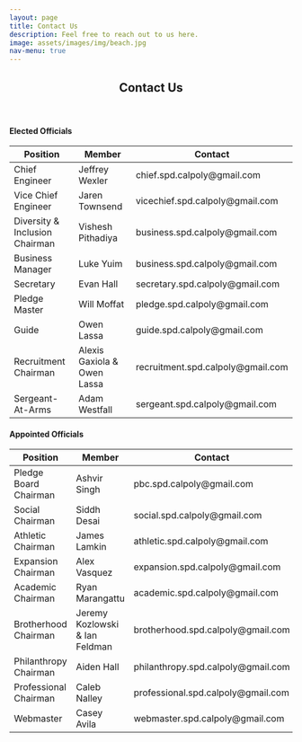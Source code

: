 ```yaml
---
layout: page
title: Contact Us
description: Feel free to reach out to us here.
image: assets/images/img/beach.jpg
nav-menu: true
---
```


<!-- Main -->
<div id="main" class="alt">

<!-- One -->
<section id="one">
	<div class="inner">
		<header class="major">
			<h1>Contact Us</h1>
		</header>	

<!-- Elected Officals -->
<h4>Elected Officials</h4>
<div class="table-wrapper">
	<table class="alt">
		<thead>
			<tr>
				<th>Position</th>
				<th>Member</th>
				<th>Contact</th>
			</tr>
		</thead>
		<tbody>
			<tr>
				<td>Chief Engineer</td>
				<td>Jeffrey Wexler</td>
				<td>chief.spd.calpoly@gmail.com</td>
			</tr>
			<tr>
				<td>Vice Chief Engineer</td>
				<td>Jaren Townsend</td>
				<td>vicechief.spd.calpoly@gmail.com</td>
			</tr>
			<tr>
				<td>Diversity & Inclusion Chairman</td>
				<td>Vishesh Pithadiya</td>
				<td>business.spd.calpoly@gmail.com</td>
			</tr>
			<tr>
				<td>Business Manager</td>
				<td>Luke Yuim</td>
				<td>business.spd.calpoly@gmail.com</td>
			</tr>
			<tr>
				<td>Secretary</td>
				<td>Evan Hall</td>
				<td>secretary.spd.calpoly@gmail.com</td>
			</tr>
			<tr>
				<td>Pledge Master</td>
				<td>Will Moffat</td>
				<td>pledge.spd.calpoly@gmail.com</td>
			</tr>
			<tr>
				<td>Guide</td>
				<td>Owen Lassa</td>
				<td>guide.spd.calpoly@gmail.com</td>
			</tr>
			<tr>
				<td>Recruitment Chairman</td>
				<td>Alexis Gaxiola & Owen Lassa</td>
				<td>recruitment.spd.calpoly@gmail.com</td>
			</tr>
			<tr>
				<td>Sergeant-At-Arms</td>
				<td>Adam Westfall</td>
				<td>sergeant.spd.calpoly@gmail.com</td>
			</tr>
		</tbody>
	</table>
</div>

<!-- Appointed Officals -->
<h4>Appointed Officials</h4>
<div class="table-wrapper">
	<table class="alt">
		<thead>
			<tr>
				<th>Position</th>
				<th>Member</th>
				<th>Contact</th>
			</tr>
		</thead>
		<tbody>
			<tr>
				<td>Pledge Board Chairman</td>
				<td>Ashvir Singh</td>
				<td>pbc.spd.calpoly@gmail.com</td>
			</tr>
			<tr>
				<td>Social Chairman</td>
				<td>Siddh Desai</td>
				<td>social.spd.calpoly@gmail.com</td>
			</tr>
			<tr>
				<td>Athletic Chairman</td>
				<td>James Lamkin</td>
				<td>athletic.spd.calpoly@gmail.com</td>
			</tr>
			<tr>
				<td>Expansion Chairman</td>
				<td>Alex Vasquez</td>
				<td>expansion.spd.calpoly@gmail.com</td>
			</tr>
			<tr>
				<td>Academic Chairman</td>
				<td>Ryan Marangattu</td>
				<td>academic.spd.calpoly@gmail.com</td>
			</tr>
			<tr>
				<td>Brotherhood Chairman</td>
				<td>Jeremy Kozlowski & Ian Feldman</td>
				<td>brotherhood.spd.calpoly@gmail.com</td>
			</tr>
			<tr>
				<td>Philanthropy Chairman</td>
				<td>Aiden Hall</td>
				<td>philanthropy.spd.calpoly@gmail.com</td>
			</tr>
			<tr>
				<td>Professional Chairman</td>
				<td>Caleb Nalley</td>
				<td>professional.spd.calpoly@gmail.com</td>
			</tr>
			<tr>
				<td>Webmaster</td>
				<td>Casey Avila</td>
				<td>webmaster.spd.calpoly@gmail.com</td>
			</tr>
		</tbody>
	</table>
</div>

<!-- Image -->
<!--
<h3>Image</h3>
<h4>Fit</h4>
<div class="box alt">
	<div class="row 50% uniform">
		<div class="4u"><span class="image fit"><img src="assets/images/pic08.jpg" alt="" /></span></div>
		<div class="4u"><span class="image fit"><img src="assets/images/pic09.jpg" alt="" /></span></div>
		<div class="4u$"><span class="image fit"><img src="assets/images/pic10.jpg" alt="" /></span></div>
		<div class="4u"><span class="image fit"><img src="assets/images/pic10.jpg" alt="" /></span></div>
		<div class="4u"><span class="image fit"><img src="assets/images/pic08.jpg" alt="" /></span></div>
		<div class="4u$"><span class="image fit"><img src="assets/images/pic09.jpg" alt="" /></span></div>
		<div class="4u"><span class="image fit"><img src="assets/images/pic09.jpg" alt="" /></span></div>
		<div class="4u"><span class="image fit"><img src="assets/images/pic10.jpg" alt="" /></span></div>
		<div class="4u$"><span class="image fit"><img src="assets/images/pic08.jpg" alt="" /></span></div>
	</div>
</div> -->

</div>
</section>

</div>
